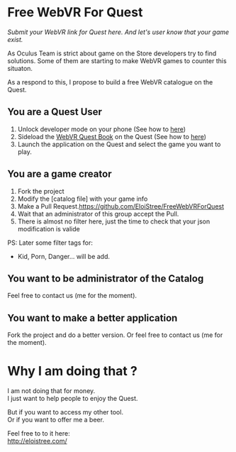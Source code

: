 # Free WebVR For Quest
_Submit your WebVR link for Quest here. And let's user know that your game exist._

As Oculus Team is strict about game on the Store developers try to find solutions.
Some of them are starting to make WebVR games to counter this situaton.

As a respond to this, I propose to build a free WebVR catalogue on the Quest.


## You are a Quest User

1. Unlock developer mode on your phone (See how to [here](https://github.com/EloiStree/CodeAndQuestsEveryday/issues/28))
2. Sideload the [WebVR Quest Book](#) on the Quest (See how to [here](https://github.com/EloiStree/CodeAndQuestsEveryday/issues/10))
3. Launch the application on the Quest and select the game you want to play.

## You are a game creator

1. Fork the project
2. Modify the [catalog file] with your game info
3. Make a Pull Request.https://github.com/EloiStree/FreeWebVRForQuest
4. Wait that an administrator of this group accept the Pull. 
5. There is almost no filter here, just the time to check that your json modification is valide

PS: Later some filter tags for:
- Kid, Porn, Danger... will be add.

## You want to be administrator of the Catalog

Feel free to contact us (me for the  moment).

## You want to make a better application

Fork the project and do a better version.
Or feel free to contact us (me for the  moment).


# Why I am doing that ?
I am not doing that for money.   
I just want to help people to enjoy the Quest.   

But if you want to access my other tool.   
Or if you want to offer me a beer.   

Feel free to to it here:   
http://eloistree.com/  
